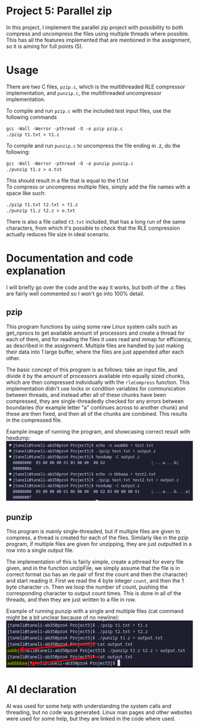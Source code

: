 # Project 5: Parallel zip

In this project, I implement the parallel zip project with possibility to both compress and uncompress the files using multiple threads where possible. This has all the features implemented that are mentioned in the assignment, so it is aiming for full points (5).

# Usage

There are two C files, `pzip.c`, which is the multithreaded RLE compressor implementation, and `punzip.c`, the multithreaded uncompressor implementation.  
  
To compile and run `pzip.c` with the included test input files, use the following commands
```
gcc -Wall -Werror -pthread -O -o pzip pzip.c
./pzip t1.txt > t1.z
```

To compile and run `punzip.c` to uncompress the file ending in .z, do the following:  

```
gcc -Wall -Werror -pthread -O -o punzip punzip.c
./punzip t1.z > o.txt
```
This should result in a file that is equal to the t1.txt   
To compress or uncompress multiple files, simply add the file names with a space like such:
```
./pzip t1.txt t2.txt > t1.z
./punzip t1.z t2.z > o.txt
```
There is also a file called `t3.txt` included, that has a long run of the same characters, from which it's possible to check that the RLE compression actually reduces file size in ideal scenario.

# Documentation and code explanation

I will briefly go over the code and the way it works, but both of the .c files are fairly well commented so I won't go into 100% detail.

## pzip
This program functions by using some raw Linux system calls such as get_nprocs to get available amount of processors and create a thread for each of them, and for reading the files it uses read and mmap for efficiency, as described in the assignment. Multiple files are handled by just making their data into 1 large buffer, where the files are just appended after each other.
  
The basic concept of this program is as follows: take an input file, and divide it by the amount of processors available into equally sized chunks, which are then compressed individually with the `rleCompress` function. This implementation didn't use locks or condition variables for communication between threads, and instead after all of these chunks have been compressed, they are single-threadedly checked for any errors between boundaries (for example letter "a" continues across to another chunk) and these are then fixed, and then all of the chunks are combined. This results in the compressed file.  

Example image of running the program, and showcasing correct result with hexdump:
![Alt text](./pzip.png?raw=true "Optional Title")

## punzip
This program is mainly single-threaded, but if multiple files are given to compress, a thread is created for each of the files. Similarly like in the pzip program, if multiple files are given for unzipping, they are just outputted in a row into a single output file.

The implementation of this is fairly simple, create a pthread for every file given, and in the function unzipFile, we simply assume that the file is in correct format (so has an rle pair of first the count and then the character) and start reading it. First we read the 4 byte integer `count`, and then the 1 byte character `ch`. Then we loop the number of count, pushing the corresponding character to output count times. This is done in all of the threads, and then they are just written to a file in row.  
  
Example of running punzip with a single and multiple files (cat command might be a bit unclear because of no newline):
![Alt text](./punzip.png?raw=true "Optional Title")

# AI declaration
AI was used for some help with understanding the system calls and threading, but no code was generated. Linux man pages and other websites were used for some help, but they are linked in the code where used.